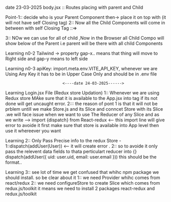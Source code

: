 date 23-03-2025
body.jsx :: Routes placing with parent and Child

Point-1:: decide who is your Parent Component then-> place it on top with <Routes> </Routes>(it will not have self Closing tag)
2:: Now all the Child Components will come in between <Routes> </Routes> with self Closing Tag ::=><Routes/>

3:: NOw we can use <Outlet/> for all of child ,Now in the Browser all Child Compo will show below of the Parent i.e parent will be there with all child Components

Learning n0-2
Tailwind -> property gap-x.. means that thing will move to Right side and gap-y means to left side

Learning n0-3
apiKey: import.meta.env.VITE_API_KEY, whenever we are Using Any Key it has to be in Upper Case Only and should be in .env file

                             <----date 24-03-2025------>

Learning Login.jsx File (Redux store Updation)
1:: Whenever we are using Redux store MAke sure that it is available to the App.jsx into <Provider></Provider> tag if its not done will get uncaught error.
2:::
the reason of pont 1 is that it will not be prblem untill we make Store.js and its Slice and conncet Store with its Slice .we will face issue when we want to use The Reducer of any Slice and as we write
--> import {dispatch} from React-redux <-- this import line will give error
to avoide it first make sure that store is available into App level then use it whereever you want

Learning 2:: Only Pass Precise info to the redux Store -
1::dispatch(addUser(User)) <-- it will create error .
2:: so to avoide it only pass the relevent data fields to thata perticulart reducer into {}
dispatch(addUser({ uid: user.uid, email: user.email })) this should be the format..

Learning 3:: see lot of time we get confused that whihc npm package we should install. so be clear about it
1:: we need Provider whihc comes from react/redux
2:: we need configureStore to create Slice which comes from redux.js/toolkit
it means we need to install 2 packages react-redux and redux.js/toolkit
